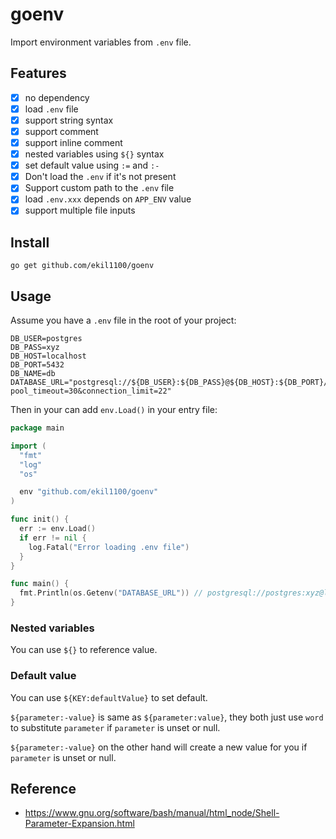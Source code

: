 # goenv

Import environment variables from `.env` file.

## Features

- [x] no dependency
- [x] load `.env` file
- [x] support string syntax
- [x] support comment
- [x] support inline comment
- [x] nested variables using `${}` syntax
- [x] set default value using `:=` and `:-`
- [x] Don't load the `.env` if it's not present
- [x] Support custom path to the `.env` file
- [x] load `.env.xxx` depends on `APP_ENV` value
- [x] support multiple file inputs

## Install

```shell
go get github.com/ekil1100/goenv
```

## Usage

Assume you have a `.env` file in the root of your project:

```shell
DB_USER=postgres
DB_PASS=xyz
DB_HOST=localhost
DB_PORT=5432
DB_NAME=db
DATABASE_URL="postgresql://${DB_USER}:${DB_PASS}@${DB_HOST}:${DB_PORT}/${DB_NAME}?pool_timeout=30&connection_limit=22"
```

Then in your can add `env.Load()` in your entry file:

```go
package main

import (
  "fmt"
  "log"
  "os"

  env "github.com/ekil1100/goenv"
)

func init() {
  err := env.Load()
  if err != nil {
    log.Fatal("Error loading .env file")
  }
}

func main() {
  fmt.Println(os.Getenv("DATABASE_URL")) // postgresql://postgres:xyz@localhost:5432/db?pool_timeout=30&connection_limit=22
}
```

### Nested variables

You can use `${}` to reference value.

### Default value

You can use `${KEY:defaultValue}` to set default.

`${parameter:-value}` is same as `${parameter:value}`, they both just use `word` to substitute `parameter`
if `parameter` is unset or null.

`${parameter:-value}` on the other hand will create a new value for you if `parameter` is unset or null.

## Reference

- https://www.gnu.org/software/bash/manual/html_node/Shell-Parameter-Expansion.html
